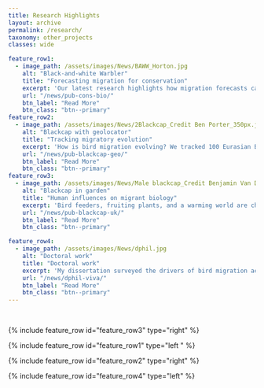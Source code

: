 ```yaml
---
title: Research Highlights
layout: archive
permalink: /research/
taxonomy: other_projects
classes: wide

feature_row1:
  - image_path: /assets/images/News/BAWW_Horton.jpg
    alt: "Black-and-white Warbler"
    title: "Forecasting migration for conservation"
    excerpt: 'Our latest research highlights how migration forecasts can guide efforts to protect avian migrants.'
    url: "/news/pub-cons-bio/"
    btn_label: "Read More"
    btn_class: "btn--primary"
feature_row2:
  - image_path: /assets/images/News/2Blackcap_Credit Ben Porter_350px.jpg
    alt: "Blackcap with geolocator"
    title: "Tracking migratory evolution"
    excerpt: 'How is bird migration evolving? We tracked 100 Eurasian Blackcaps to find out. Our study provides detailed evidence for impressively variable migratory strategies in this single species.'
    url: "/news/pub-blackcap-geo/"
    btn_label: "Read More"
    btn_class: "btn--primary"
feature_row3:
  - image_path: /assets/images/News/Male blackcap_Credit Benjamin Van Doren_800px.jpg
    alt: "Blackcap in garden"
    title: "Human influences on migrant biology"
    excerpt: 'Bird feeders, fruiting plants, and a warming world are changing the movements and physiology of birds that winter in Britain.'
    url: "/news/pub-blackcap-uk/"
    btn_label: "Read More"
    btn_class: "btn--primary"

feature_row4:
  - image_path: /assets/images/News/dphil.jpg
    alt: "Doctoral work"
    title: "Doctoral work"
    excerpt: 'My dissertation surveyed the drivers of bird migration across scales, focusing on the contributions of the innate migratory program, birds’ responses to environmental cues and conditions, and the influence of human activity on migratory behavior.'
    url: "/news/dphil-viva/"
    btn_label: "Read More"
    btn_class: "btn--primary"
---
```


<br>

{% include feature_row id="feature_row3" type="right" %}

{% include feature_row id="feature_row1" type="left " %}

{% include feature_row id="feature_row2" type="right" %}

{% include feature_row id="feature_row4" type="left" %}

<!-- ## Other projects

{% assign entries_layout = page.entries_layout | default: 'list' %}
<div class="entries-{{ entries_layout }}">
  {% include posts-tag.html taxonomy=page.taxonomy type=entries_layout %}
</div> -->